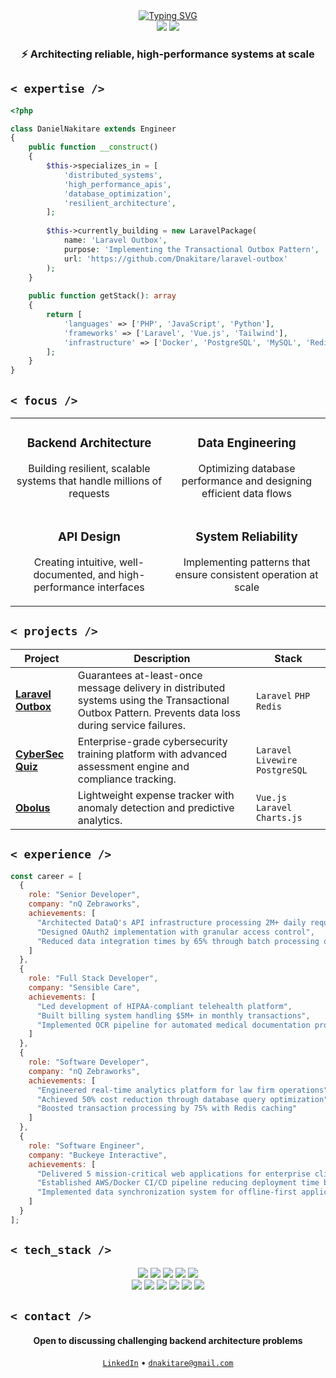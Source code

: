 <div align="center">
  <a href="https://git.io/typing-svg"><img src="https://readme-typing-svg.demolab.com?font=JetBrains+Mono&weight=600&size=40&duration=3000&pause=1000&color=2E77CF&center=true&vCenter=true&random=false&width=600&height=100&lines=Daniel+Nakitare;Backend+Architecture" alt="Typing SVG" /></a>
</div>

<div align="center">
  <a href="https://www.linkedin.com/in/dnakitare/"><img src="https://img.shields.io/badge/LinkedIn-0077B5?style=for-the-badge&logo=linkedin&logoColor=white"></a>
  <a href="mailto:dnakitare@gmail.com"><img src="https://img.shields.io/badge/Email-D14836?style=for-the-badge&logo=gmail&logoColor=white"></a>
</div>

<div align="center">
  <h3>
    ⚡ Architecting reliable, high-performance systems at scale
  </h3>
</div>

## `< expertise />`

```php
<?php

class DanielNakitare extends Engineer
{
    public function __construct()
    {
        $this->specializes_in = [
            'distributed_systems',
            'high_performance_apis',
            'database_optimization',
            'resilient_architecture',
        ];
        
        $this->currently_building = new LaravelPackage(
            name: 'Laravel Outbox',
            purpose: 'Implementing the Transactional Outbox Pattern',
            url: 'https://github.com/Dnakitare/laravel-outbox'
        );
    }
    
    public function getStack(): array
    {
        return [
            'languages' => ['PHP', 'JavaScript', 'Python'],
            'frameworks' => ['Laravel', 'Vue.js', 'Tailwind'],
            'infrastructure' => ['Docker', 'PostgreSQL', 'MySQL', 'Redis', 'MongoDB']
        ];
    }
}
```

## `< focus />`

<div align="center">
  <table width="100%">
    <tr>
      <td width="50%" align="center">
        <h3>Backend Architecture</h3>
        <p>Building resilient, scalable systems that handle millions of requests</p>
      </td>
      <td width="50%" align="center">
        <h3>Data Engineering</h3>
        <p>Optimizing database performance and designing efficient data flows</p>
      </td>
    </tr>
    <tr>
      <td width="50%" align="center">
        <h3>API Design</h3>
        <p>Creating intuitive, well-documented, and high-performance interfaces</p>
      </td>
      <td width="50%" align="center">
        <h3>System Reliability</h3>
        <p>Implementing patterns that ensure consistent operation at scale</p>
      </td>
    </tr>
  </table>
</div>

## `< projects />`

| Project | Description | Stack |
|---------|-------------|-------|
| [**Laravel Outbox**](https://github.com/Dnakitare/laravel-outbox) | Guarantees at-least-once message delivery in distributed systems using the Transactional Outbox Pattern. Prevents data loss during service failures. | `Laravel` `PHP` `Redis` |
| [**CyberSec Quiz**](https://github.com/Dnakitare/cybersec-quiz) | Enterprise-grade cybersecurity training platform with advanced assessment engine and compliance tracking. | `Laravel` `Livewire` `PostgreSQL` |
| [**Obolus**](https://github.com/Dnakitare/Obolus) | Lightweight expense tracker with anomaly detection and predictive analytics. | `Vue.js` `Laravel` `Charts.js` |

## `< experience />`

```javascript
const career = [
  {
    role: "Senior Developer",
    company: "nQ Zebraworks",
    achievements: [
      "Architected DataQ's API infrastructure processing 2M+ daily requests",
      "Designed OAuth2 implementation with granular access control",
      "Reduced data integration times by 65% through batch processing optimization"
    ]
  },
  {
    role: "Full Stack Developer",
    company: "Sensible Care",
    achievements: [
      "Led development of HIPAA-compliant telehealth platform",
      "Built billing system handling $5M+ in monthly transactions",
      "Implemented OCR pipeline for automated medical documentation processing"
    ]
  },
  {
    role: "Software Developer",
    company: "nQ Zebraworks",
    achievements: [
      "Engineered real-time analytics platform for law firm operations",
      "Achieved 50% cost reduction through database query optimization",
      "Boosted transaction processing by 75% with Redis caching"
    ]
  },
  {
    role: "Software Engineer",
    company: "Buckeye Interactive",
    achievements: [
      "Delivered 5 mission-critical web applications for enterprise clients",
      "Established AWS/Docker CI/CD pipeline reducing deployment time by 80%",
      "Implemented data synchronization system for offline-first applications"
    ]
  }
];
```

## `< tech_stack />`

<div align="center">
  <img src="https://img.shields.io/badge/PHP-777BB4?style=for-the-badge&logo=php&logoColor=white">
  <img src="https://img.shields.io/badge/Laravel-FF2D20?style=for-the-badge&logo=laravel&logoColor=white">
  <img src="https://img.shields.io/badge/JavaScript-F7DF1E?style=for-the-badge&logo=javascript&logoColor=black">
  <img src="https://img.shields.io/badge/Vue.js-4FC08D?style=for-the-badge&logo=vue.js&logoColor=white">
  <img src="https://img.shields.io/badge/Python-3776AB?style=for-the-badge&logo=python&logoColor=white">
  <br>
  <img src="https://img.shields.io/badge/PostgreSQL-316192?style=for-the-badge&logo=postgresql&logoColor=white">
  <img src="https://img.shields.io/badge/MySQL-4479A1?style=for-the-badge&logo=mysql&logoColor=white">
  <img src="https://img.shields.io/badge/Redis-DC382D?style=for-the-badge&logo=redis&logoColor=white">
  <img src="https://img.shields.io/badge/Docker-2496ED?style=for-the-badge&logo=docker&logoColor=white">
  <img src="https://img.shields.io/badge/Git-F05032?style=for-the-badge&logo=git&logoColor=white">
  <img src="https://img.shields.io/badge/MongoDB-4EA94B?style=for-the-badge&logo=mongodb&logoColor=white">
</div>

## `< contact />`

<div align="center">
  <h4>Open to discussing challenging backend architecture problems</h4>
  <a href="https://www.linkedin.com/in/dnakitare/"><code>LinkedIn</code></a> • 
  <a href="mailto:dnakitare@gmail.com"><code>dnakitare@gmail.com</code></a>
</div>
